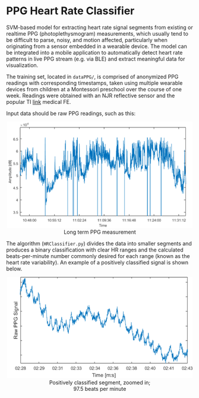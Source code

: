 # PPG Heart Rate Classifier
SVM-based model for extracting heart rate signal segments from existing or realtime PPG (photoplethysmogram) measurements, which usually tend to be difficult to parse, noisy, and motion affected, particularly when originating from a sensor embedded in a wearable device. The model can be integrated into a mobile application to automatically detect heart rate patterns in live PPG stream (e.g. via BLE) and extract meaningful data for visualization.

The training set, located in `dataPPG/`, is comprised of anonymized PPG readings with corresponding timestamps, taken using multiple wearable devices from children at a Montessori preschool over the course of one week. Readings were obtained with an NJR reflective sensor and the popular TI [link](http://www.ti.com/product/AFE4400 "AFE4400") medical FE.

Input data should be raw PPG readings, such as this:

<div style="text-align:center" align="center"><img src="figures/before.png" width="500"><br />Long term PPG measurement</div>

The algorithm (`HRClassifier.py`) divides the data into smaller segments and produces a binary classification with clear HR ranges and the calculated beats-per-minute number commonly desired for each range (known as the heart rate variability). An example of a positively classified signal is shown below. 

<div style="text-align:center" align="center"><img src="figures/after.png" width="500"><br />Positively classified segment, zoomed in;<br />97.5 beats per minute</div>
